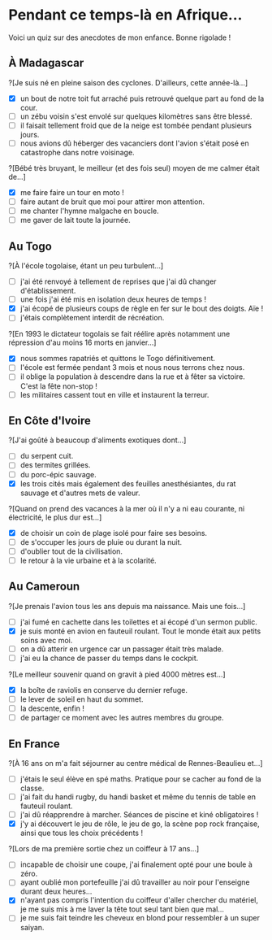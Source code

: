 # Pendant ce temps-là en Afrique...

Voici un quiz sur des anecdotes de mon enfance. Bonne rigolade !

## À Madagascar

?[Je suis né en pleine saison des cyclones. D'ailleurs, cette année-là...]
-[x] un bout de notre toit fut arraché puis retrouvé quelque part au fond de la cour.
-[ ] un zébu voisin s'est envolé sur quelques kilomètres sans être blessé.
-[ ] il faisait tellement froid que de la neige est tombée pendant plusieurs jours.
-[ ] nous avions dû héberger des vacanciers dont l'avion s'était posé en catastrophe dans notre voisinage.

?[Bébé très bruyant, le meilleur (et des fois seul) moyen de me calmer était de...]
-[x] me faire faire un tour en moto !
-[ ] faire autant de bruit que moi pour attirer mon attention.
-[ ] me chanter l'hymne malgache en boucle.
-[ ] me gaver de lait toute la journée.

## Au Togo

?[À l'école togolaise, étant un peu turbulent...]
-[ ] j'ai été renvoyé à tellement de reprises que j'ai dû changer d'établissement.
-[ ] une fois j'ai été mis en isolation deux heures de temps !
-[x] j'ai écopé de plusieurs coups de règle en fer sur le bout des doigts. Aïe !
-[ ] j'étais complètement interdit de récréation.

?[En 1993 le dictateur togolais se fait réélire après notamment une répression d'au moins 16 morts en janvier...]
-[x] nous sommes rapatriés et quittons le Togo définitivement.
-[ ] l'école est fermée pendant 3 mois et nous nous terrons chez nous.
-[ ] il oblige la population à descendre dans la rue et à fêter sa victoire. C'est la fête non-stop !
-[ ] les militaires cassent tout en ville et instaurent la terreur.

## En Côte d'Ivoire

?[J'ai goûté à beaucoup d'aliments exotiques dont...]
-[ ] du serpent cuit.
-[ ] des termites grillées.
-[ ] du porc-épic sauvage.
-[x] les trois cités mais également des feuilles anesthésiantes, du rat sauvage et d'autres mets de valeur.

?[Quand on prend des vacances à la mer où il n'y a ni eau courante, ni électricité, le plus dur est...]
-[X] de choisir un coin de plage isolé pour faire ses besoins.
-[ ] de s'occuper les jours de pluie ou durant la nuit.
-[ ] d'oublier tout de la civilisation.
-[ ] le retour à la vie urbaine et à la scolarité.

## Au Cameroun

?[Je prenais l'avion tous les ans depuis ma naissance. Mais une fois...]
-[ ] j'ai fumé en cachette dans les toilettes et ai écopé d'un sermon public.
-[x] je suis monté en avion en fauteuil roulant. Tout le monde était aux petits soins avec moi.
-[ ] on a dû atterir en urgence car un passager était très malade.
-[ ] j'ai eu la chance de passer du temps dans le cockpit.

?[Le meilleur souvenir quand on gravit à pied 4000 mètres est...]
-[x] la boîte de raviolis en conserve du dernier refuge.
-[ ] le lever de soleil en haut du sommet.
-[ ] la descente, enfin !
-[ ] de partager ce moment avec les autres membres du groupe.

## En France

?[À 16 ans on m'a fait séjourner au centre médical de Rennes-Beaulieu et...]
-[ ] j'étais le seul élève en spé maths. Pratique pour se cacher au fond de la classe.
-[ ] j'ai fait du handi rugby, du handi basket et même du tennis de table en fauteuil roulant.
-[ ] j'ai dû réapprendre à marcher. Séances de piscine et kiné obligatoires !
-[x] j'y ai découvert le jeu de rôle, le jeu de go, la scène pop rock française, ainsi que tous les choix précédents !

?[Lors de ma première sortie chez un coiffeur à 17 ans...]
-[ ] incapable de choisir une coupe, j'ai finalement opté pour une boule à zéro.
-[ ] ayant oublié mon portefeuille j'ai dû travailler au noir pour l'enseigne durant deux heures...
-[x] n'ayant pas compris l'intention du coiffeur d'aller chercher du matériel, je me suis mis à me laver la tête tout seul tant bien que mal...
-[ ] je me suis fait teindre les cheveux en blond pour ressembler à un super saiyan.
